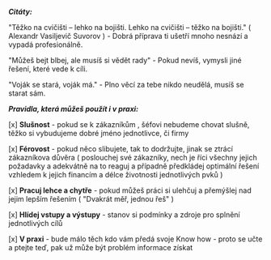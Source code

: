 ***Citáty:***

"Těžko na cvičišti – lehko na bojišti. Lehko na cvičišti – těžko na bojišti." ( Alexandr Vasiljevič Suvorov ) - Dobrá příprava ti ušetří mnoho nesnází a vypadá profesionálně.

"Můžeš bejt blbej, ale musíš si vědět rady" - Pokud nevíš, vymysli jiné řešení, které vede k cíli.

"Voják se stará, voják má." - Plno věcí za tebe nikdo neudělá, musíš se starat sám.


***Pravidla, která můžeš použít i v praxi:***

[x] **Slušnost** - pokud se k zákazníkům , šéfovi nebudeme chovat slušně, těžko si vybudujeme dobré jméno jednotlivce, či firmy

[x] **Férovost**  - pokud něco slibujete, tak to dodržujte, jinak se ztrácí zákazníkova důvěra ( poslouchej své zákazníky, nech je říci všechny jejich požadavky a adekvátně na to reaguj a případně předkládej optimální řešení vzhledem k jejich financím  a délce životnosti jednotlivých pvků )

[x] **Pracuj lehce a chytře**  - pokud můžeš práci si ulehčuj a přemýšlej nad jejim lepším řešením ( "Dvakrát měř, jednou řeš" )

[x] **Hlídej vstupy a výstupy**  - stanov si podmínky a zdroje pro splnění jednotlivých cílů

[x]  **V praxi** - bude málo těch kdo vám předá svoje Know how - proto se učte a ptejte teď, pak už může být problém informace získat
